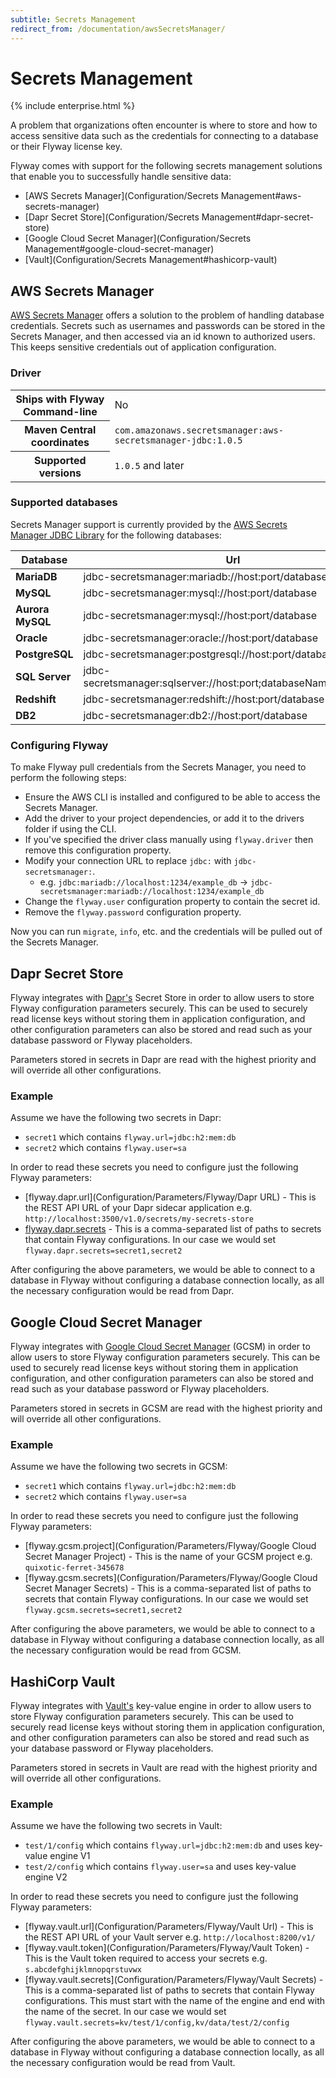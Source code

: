 ```yaml
---
subtitle: Secrets Management
redirect_from: /documentation/awsSecretsManager/
---
```

# Secrets Management
{% include enterprise.html %}

A problem that organizations often encounter is where to store and how to access sensitive data such as the credentials for connecting to a database or their Flyway license key.

Flyway comes with support for the following secrets management solutions that enable you to successfully handle sensitive data:

- [AWS Secrets Manager](Configuration/Secrets Management#aws-secrets-manager)
- [Dapr Secret Store](Configuration/Secrets Management#dapr-secret-store)
- [Google Cloud Secret Manager](Configuration/Secrets Management#google-cloud-secret-manager)
- [Vault](Configuration/Secrets Management#hashicorp-vault)

## AWS Secrets Manager

[AWS Secrets Manager](https://aws.amazon.com/secrets-manager) offers a solution to the problem of handling database credentials. Secrets such as usernames and passwords can be stored in the Secrets Manager, and then accessed via an id known to authorized users. This keeps sensitive credentials out of application configuration.

### Driver
<table class="table">
<tr>
<th>Ships with Flyway Command-line</th>
<td>No</td>
</tr>
<tr>
<th>Maven Central coordinates</th>
<td><code>com.amazonaws.secretsmanager:aws-secretsmanager-jdbc:1.0.5</code></td>
</tr>
<tr>
<th>Supported versions</th>
<td><code>1.0.5</code> and later</td>
</tr>
</table>

### Supported databases
Secrets Manager support is currently provided by the [AWS Secrets Manager JDBC Library](https://github.com/aws/aws-secretsmanager-jdbc) for the following databases:

| Database         | Url                                                 |
|------------------|-----------------------------------------------------|
| **MariaDB**      | jdbc-secretsmanager:mariadb://host:port/database    |
| **MySQL**        | jdbc-secretsmanager:mysql://host:port/database      |
| **Aurora MySQL** | jdbc-secretsmanager:mysql://host:port/database      |
| **Oracle**       | jdbc-secretsmanager:oracle://host:port/database     |
| **PostgreSQL**   | jdbc-secretsmanager:postgresql://host:port/database |
| **SQL Server**   | jdbc-secretsmanager:sqlserver://host:port;databaseName=database |
| **Redshift**     | jdbc-secretsmanager:redshift://host:port/database   |
| **DB2**          | jdbc-secretsmanager:db2://host:port/database        |

### Configuring Flyway
To make Flyway pull credentials from the Secrets Manager, you need to perform the following steps:
- Ensure the AWS CLI is installed and configured to be able to access the Secrets Manager.
- Add the driver to your project dependencies, or add it to the drivers folder if using the CLI.
- If you've specified the driver class manually using `flyway.driver` then remove this configuration property.
- Modify your connection URL to replace `jdbc:` with `jdbc-secretsmanager:`.
  - e.g. `jdbc:mariadb://localhost:1234/example_db` -> `jdbc-secretsmanager:mariadb://localhost:1234/example_db`
- Change the `flyway.user` configuration property to contain the secret id.
- Remove the `flyway.password` configuration property.

Now you can run `migrate`, `info`, etc. and the credentials will be pulled out of the Secrets Manager.

## Dapr Secret Store

Flyway integrates with [Dapr's](https://docs.dapr.io/developing-applications/building-blocks/secrets/secrets-overview/) Secret Store in order to allow users to store Flyway configuration parameters securely. This can be used to securely read license keys without storing them in application configuration, and other configuration parameters can also be stored and read such as your database password or Flyway placeholders.

Parameters stored in secrets in Dapr are read with the highest priority and will override all other configurations.

### Example

Assume we have the following two secrets in Dapr:
- `secret1` which contains `flyway.url=jdbc:h2:mem:db`
- `secret2` which contains `flyway.user=sa`

In order to read these secrets you need to configure just the following Flyway parameters:
- [flyway.dapr.url](Configuration/Parameters/Flyway/Dapr URL) - This is the REST API URL of your Dapr sidecar application e.g. `http://localhost:3500/v1.0/secrets/my-secrets-store`
- [flyway.dapr.secrets](configuration/parameters/Flyway/dapr-secrets) - This is a comma-separated list of paths to secrets that contain Flyway configurations. In our case we would set `flyway.dapr.secrets=secret1,secret2`

After configuring the above parameters, we would be able to connect to a database in Flyway without configuring a database connection locally, as all the necessary configuration would be read from Dapr.

## Google Cloud Secret Manager

Flyway integrates with [Google Cloud Secret Manager](https://cloud.google.com/secret-manager/) (GCSM) in order to allow users to store Flyway configuration parameters securely. This can be used to securely read license keys without storing them in application configuration, and other configuration parameters can also be stored and read such as your database password or Flyway placeholders.

Parameters stored in secrets in GCSM are read with the highest priority and will override all other configurations.

### Example

Assume we have the following two secrets in GCSM:
- `secret1` which contains `flyway.url=jdbc:h2:mem:db`
- `secret2` which contains `flyway.user=sa`

In order to read these secrets you need to configure just the following Flyway parameters:
- [flyway.gcsm.project](Configuration/Parameters/Flyway/Google Cloud Secret Manager Project) - This is the name of your GCSM project e.g. `quixotic-ferret-345678`
- [flyway.gcsm.secrets](Configuration/Parameters/Flyway/Google Cloud Secret Manager Secrets) - This is a comma-separated list of paths to secrets that contain Flyway configurations. In our case we would set `flyway.gcsm.secrets=secret1,secret2`

After configuring the above parameters, we would be able to connect to a database in Flyway without configuring a database connection locally, as all the necessary configuration would be read from GCSM.

## HashiCorp Vault

Flyway integrates with [Vault's](https://www.vaultproject.io/) key-value engine in order to allow users to store Flyway configuration parameters securely. This can be used to securely read license keys without storing them in application configuration, and other configuration parameters can also be stored and read such as your database password or Flyway placeholders.

Parameters stored in secrets in Vault are read with the highest priority and will override all other configurations.

### Example

Assume we have the following two secrets in Vault:
- `test/1/config` which contains `flyway.url=jdbc:h2:mem:db` and uses key-value engine V1
- `test/2/config` which contains `flyway.user=sa` and uses key-value engine V2

In order to read these secrets you need to configure just the following Flyway parameters:
- [flyway.vault.url](Configuration/Parameters/Flyway/Vault Url) - This is the REST API URL of your Vault server e.g. `http://localhost:8200/v1/`
- [flyway.vault.token](Configuration/Parameters/Flyway/Vault Token) - This is the Vault token required to access your secrets e.g. `s.abcdefghijklmnopqrstuvwx`
- [flyway.vault.secrets](Configuration/Parameters/Flyway/Vault Secrets) - This is a comma-separated list of paths to secrets that contain Flyway configurations. This must start with the name of the engine and end with the name of the secret. In our case we would set `flyway.vault.secrets=kv/test/1/config,kv/data/test/2/config`

After configuring the above parameters, we would be able to connect to a database in Flyway without configuring a database connection locally, as all the necessary configuration would be read from Vault.
